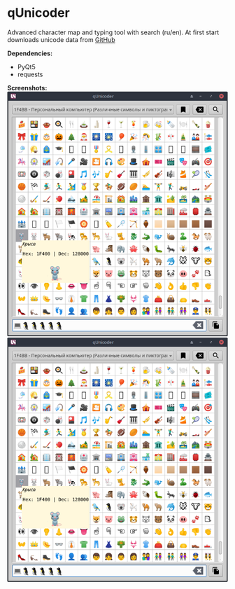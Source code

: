 # qUnicoder

Advanced character map and typing tool with search (ru/en).
At first start downloads unicode data from [GitHub](https://github.com/unicode-table/unicode-table-data "github.com/unicode-table")

**Dependencies:**
- PyQt5
- requests

**Screenshots:**
![Character map](png/qUnicoder01.png "Character map")
![Search dialog](png/qUnicoder01.png "Search dialog")